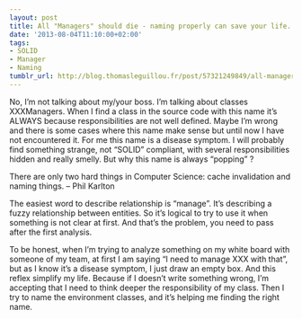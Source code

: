 ```yaml
---
layout: post
title: All "Managers" should die - naming properly can save your life.
date: '2013-08-04T11:10:00+02:00'
tags:
- SOLID
- Manager
- Naming
tumblr_url: http://blog.thomasleguillou.fr/post/57321249849/all-managers-should-die-naming-properly-can
---
```

No, I’m not talking about my/your boss. I’m talking about classes XXXManagers. When I find a class in the source code with this name it’s ALWAYS because responsibilities are not well defined.
Maybe I’m wrong and there is some cases where this name make sense but until now I have not encountered it. For me this name is a disease symptom. I will probably find something strange, not “SOLID” compliant, with several responsibilities hidden and really smelly.
But why this name is always “popping” ?

There are only two hard things in Computer Science: cache invalidation and naming things.
– Phil Karlton

The easiest word to describe relationship is “manage”. It’s describing a fuzzy relationship between entities. So it’s logical to try to use it when something is not clear at first. And that’s the problem, you need to pass after the first analysis.

To be honest, when I’m trying to analyze something on my white board with someone of my team, at first I am saying “I need to manage XXX with that”, but as I know it’s a disease symptom, I just draw an empty box. And this reflex simplify my life. Because if I doesn’t write something wrong, I’m accepting that I need to think deeper the responsibility of my class. Then I try to name the environment classes, and it’s helping me finding the right name.
